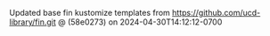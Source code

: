 Updated base fin kustomize templates from https://github.com/ucd-library/fin.git @  (58e0273) on 2024-04-30T14:12:12-0700
